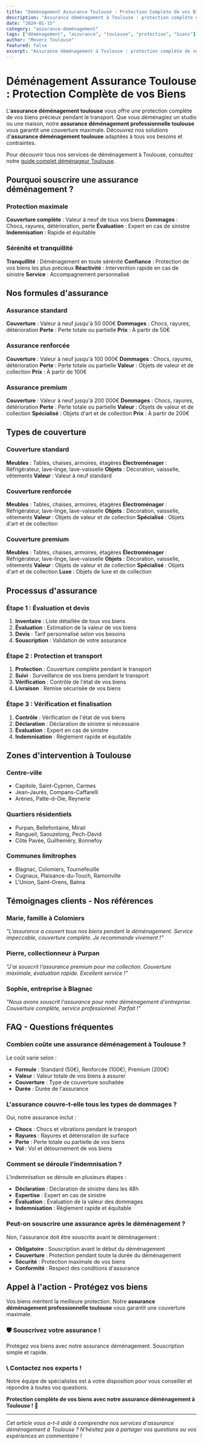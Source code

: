 ```yaml
---
title: "Déménagement Assurance Toulouse : Protection Complète de vos Biens"
description: "Assurance déménagement à Toulouse : protection complète de vos biens. Couverture maximale, évaluation rapide, indemnisation équitable. Devis gratuit."
date: "2024-01-15"
category: "assurance-deménagement"
tags: ["déménagement", "assurance", "toulouse", "protection", "biens"]
author: "Moverz Toulouse"
featured: false
excerpt: "Assurance déménagement à Toulouse : protection complète de vos biens. Couverture maximale, évaluation rapide, indemnisation équitable."
---
```


# Déménagement Assurance Toulouse : Protection Complète de vos Biens

L'**assurance déménagement toulouse** vous offre une protection complète de vos biens précieux pendant le transport. Que vous déménagiez un studio ou une maison, notre **assurance déménagement professionnelle toulouse** vous garantit une couverture maximale. Découvrez nos solutions d'**assurance déménagement toulouse** adaptées à tous vos besoins et contraintes.

Pour découvrir tous nos services de déménagement à Toulouse, consultez notre [guide complet déménageur Toulouse](/blog/demenageur-toulouse).

## Pourquoi souscrire une assurance déménagement ?

### Protection maximale

**Couverture complète** : Valeur à neuf de tous vos biens
**Dommages** : Chocs, rayures, détérioration, perte
**Évaluation** : Expert en cas de sinistre
**Indemnisation** : Rapide et équitable

### Sérénité et tranquillité

**Tranquillité** : Déménagement en toute sérénité
**Confiance** : Protection de vos biens les plus précieux
**Réactivité** : Intervention rapide en cas de sinistre
**Service** : Accompagnement personnalisé

## Nos formules d'assurance

### Assurance standard

**Couverture** : Valeur à neuf jusqu'à 50 000€
**Dommages** : Chocs, rayures, détérioration
**Perte** : Perte totale ou partielle
**Prix** : À partir de 50€

### Assurance renforcée

**Couverture** : Valeur à neuf jusqu'à 100 000€
**Dommages** : Chocs, rayures, détérioration
**Perte** : Perte totale ou partielle
**Valeur** : Objets de valeur et de collection
**Prix** : À partir de 100€

### Assurance premium

**Couverture** : Valeur à neuf jusqu'à 200 000€
**Dommages** : Chocs, rayures, détérioration
**Perte** : Perte totale ou partielle
**Valeur** : Objets de valeur et de collection
**Spécialisé** : Objets d'art et de collection
**Prix** : À partir de 200€

## Types de couverture

### Couverture standard

**Meubles** : Tables, chaises, armoires, étagères
**Électroménager** : Réfrigérateur, lave-linge, lave-vaisselle
**Objets** : Décoration, vaisselle, vêtements
**Valeur** : Valeur à neuf standard

### Couverture renforcée

**Meubles** : Tables, chaises, armoires, étagères
**Électroménager** : Réfrigérateur, lave-linge, lave-vaisselle
**Objets** : Décoration, vaisselle, vêtements
**Valeur** : Objets de valeur et de collection
**Spécialisé** : Objets d'art et de collection

### Couverture premium

**Meubles** : Tables, chaises, armoires, étagères
**Électroménager** : Réfrigérateur, lave-linge, lave-vaisselle
**Objets** : Décoration, vaisselle, vêtements
**Valeur** : Objets de valeur et de collection
**Spécialisé** : Objets d'art et de collection
**Luxe** : Objets de luxe et de collection

## Processus d'assurance

### Étape 1 : Évaluation et devis

1. **Inventaire** : Liste détaillée de tous vos biens
2. **Évaluation** : Estimation de la valeur de vos biens
3. **Devis** : Tarif personnalisé selon vos besoins
4. **Souscription** : Validation de votre assurance

### Étape 2 : Protection et transport

1. **Protection** : Couverture complète pendant le transport
2. **Suivi** : Surveillance de vos biens pendant le transport
3. **Vérification** : Contrôle de l'état de vos biens
4. **Livraison** : Remise sécurisée de vos biens

### Étape 3 : Vérification et finalisation

1. **Contrôle** : Vérification de l'état de vos biens
2. **Déclaration** : Déclaration de sinistre si nécessaire
3. **Évaluation** : Expert en cas de sinistre
4. **Indemnisation** : Règlement rapide et équitable

## Zones d'intervention à Toulouse

### Centre-ville
- Capitole, Saint-Cyprien, Carmes
- Jean-Jaurès, Compans-Caffarelli
- Arènes, Patte-d-Oie, Reynerie

### Quartiers résidentiels
- Purpan, Bellefontaine, Mirail
- Rangueil, Saouzelong, Pech-David
- Côte Pavée, Guilheméry, Bonnefoy

### Communes limitrophes
- Blagnac, Colomiers, Tournefeuille
- Cugnaux, Plaisance-du-Touch, Ramonville
- L'Union, Saint-Orens, Balma

## Témoignages clients - Nos références

### Marie, famille à Colomiers
*"L'assurance a couvert tous nos biens pendant le déménagement. Service impeccable, couverture complète. Je recommande vivement !"*

### Pierre, collectionneur à Purpan
*"J'ai souscrit l'assurance premium pour ma collection. Couverture maximale, évaluation rapide. Excellent service !"*

### Sophie, entreprise à Blagnac
*"Nous avons souscrit l'assurance pour notre déménagement d'entreprise. Couverture complète, service professionnel. Parfait !"*

## FAQ - Questions fréquentes

### Combien coûte une assurance déménagement à Toulouse ?

Le coût varie selon :
- **Formule** : Standard (50€), Renforcée (100€), Premium (200€)
- **Valeur** : Valeur totale de vos biens à assurer
- **Couverture** : Type de couverture souhaitée
- **Durée** : Durée de l'assurance

### L'assurance couvre-t-elle tous les types de dommages ?

Oui, notre assurance inclut :
- **Chocs** : Chocs et vibrations pendant le transport
- **Rayures** : Rayures et détérioration de surface
- **Perte** : Perte totale ou partielle de vos biens
- **Vol** : Vol et détournement de vos biens

### Comment se déroule l'indemnisation ?

L'indemnisation se déroule en plusieurs étapes :
- **Déclaration** : Déclaration de sinistre dans les 48h
- **Expertise** : Expert en cas de sinistre
- **Évaluation** : Évaluation de la valeur des dommages
- **Indemnisation** : Règlement rapide et équitable

### Peut-on souscrire une assurance après le déménagement ?

Non, l'assurance doit être souscrite avant le déménagement :
- **Obligatoire** : Souscription avant le début du déménagement
- **Couverture** : Protection pendant toute la durée du déménagement
- **Sécurité** : Protection maximale de vos biens
- **Conformité** : Respect des conditions d'assurance

## Appel à l'action - Protégez vos biens

Vos biens méritent la meilleure protection. Notre **assurance déménagement professionnelle toulouse** vous garantit une couverture maximale.

### 🛡️ **Souscrivez votre assurance !**

Protégez vos biens avec notre assurance déménagement. Souscription simple et rapide.

### 📞 **Contactez nos experts !**

Notre équipe de spécialistes est à votre disposition pour vous conseiller et répondre à toutes vos questions.

**Protection complète de vos biens avec notre assurance déménagement à Toulouse !** 🚚

---

*Cet article vous a-t-il aidé à comprendre nos services d'assurance déménagement à Toulouse ? N'hésitez pas à partager vos questions ou vos expériences en commentaire !*


